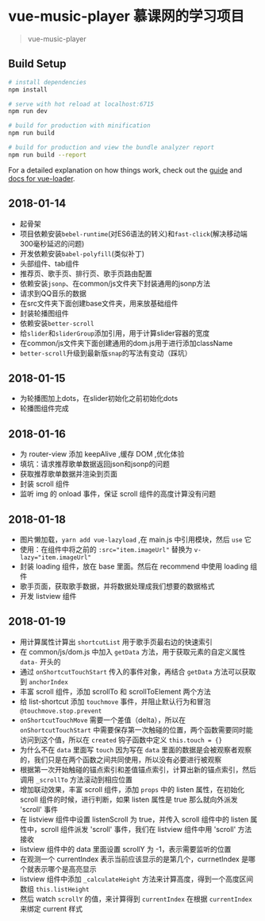 # vue-music-player  慕课网的学习项目

> vue-music-player

## Build Setup

``` bash
# install dependencies
npm install

# serve with hot reload at localhost:6715
npm run dev

# build for production with minification
npm run build

# build for production and view the bundle analyzer report
npm run build --report
```

For a detailed explanation on how things work, check out the [guide](http://vuejs-templates.github.io/webpack/) and [docs for vue-loader](http://vuejs.github.io/vue-loader).



## 2018-01-14

- 起骨架
- 项目依赖安装`bebel-runtime`(对ES6语法的转义)和`fast-click`(解决移动端300毫秒延迟的问题)
- 开发依赖安装`babel-polyfill`(类似补丁)
- 头部组件、tab组件
- 推荐页、歌手页、排行页、歌手页路由配置
- 依赖安装`jsonp`、在common/js文件夹下封装通用的jsonp方法
- 请求到QQ音乐的数据
- 在src文件夹下面创建base文件夹，用来放基础组件
- 封装轮播图组件
- 依赖安装`better-scroll`
- 给`slider`和`sliderGroup`添加引用，用于计算slider容器的宽度
- 在common/js文件夹下面创建通用的dom.js用于进行添加className
- `better-scroll`升级到最新版`snap`的写法有变动（踩坑）

## 2018-01-15

- 为轮播图加上dots，在slider初始化之前初始化dots
- 轮播图组件完成

## 2018-01-16

- 为 router-view 添加 keepAlive ,缓存 DOM ,优化体验
- 填坑：请求推荐歌单数据返回json和jsonp的问题
- 获取推荐歌单数据并渲染到页面
- 封装 scroll 组件
- 监听 img 的 onload 事件，保证 scroll 组件的高度计算没有问题

## 2018-01-18

- 图片懒加载，`yarn add vue-lazyload` ,在 main.js 中引用模块，然后 `use` 它
- 使用：在组件中将之前的 `:src="item.imageUrl"` 替换为 `v-lazy="item.imageUrl"`
- 封装 loading 组件，放在 base 里面。然后在 recommend 中使用 loading 组件
- 歌手页面，获取歌手数据，并将数据处理成我们想要的数据格式
- 开发 listview 组件


## 2018-01-19

- 用计算属性计算出 `shortcutList` 用于歌手页最右边的快速索引
- 在 common/js/dom.js 中加入 `getData` 方法，用于获取元素的自定义属性 `data-` 开头的
- 通过 `onShortcutTouchStart` 传入的事件对象，再结合 `getData` 方法可以获取到 `anchorIndex`
- 丰富 scroll 组件，添加 scrollTo 和 scrollToElement 两个方法
- 给 list-shortcut 添加 `touchmove` 事件，并阻止默认行为和冒泡 `@touchmove.stop.prevent`
- `onShortcutTouchMove` 需要一个差值（delta），所以在 `onShortcutTouchStart` 中需要保存第一次触碰的位置，两个函数需要同时能访问到这个值，所以在 `created` 钩子函数中定义 `this.touch = {}`
- 为什么不在 `data` 里面写 `touch` 因为写在 `data` 里面的数据是会被观察者观察的，我们只是在两个函数之间共同使用，所以没有必要进行被观察
- 根据第一次开始触碰的锚点索引和差值锚点索引，计算出新的锚点索引，然后调用 `_scrollTo` 方法滚动到相应位置
- 增加联动效果，丰富 scroll 组件，添加 `props` 中的 listen 属性，在初始化 scroll 组件的时候，进行判断，如果 listen 属性是 true 那么就向外派发 'scroll' 事件
- 在 listview 组件中设置 listenScroll 为 true，并传入 scroll 组件中的 listen 属性中，scroll 组件派发 'scroll' 事件，我们在 listview 组件中用 'scroll' 方法接收
- listview 组件中的 data 里面设置 scrollY 为 -1，表示需要监听的位置
- 在观测一个 currentIndex 表示当前应该显示的是第几个，currnetIndex 是哪个就表示哪个是高亮显示
- listview 组件中添加  `_calculateHeight` 方法来计算高度，得到一个高度区间数组 `this.listHeight`
- 然后 watch `scrollY` 的值，来计算得到 `currentIndex` 在根据 `currentIndex` 来绑定 current 样式